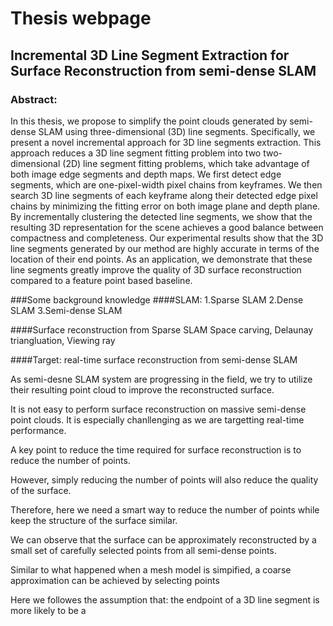 # Thesis webpage

## Incremental 3D Line Segment Extraction for Surface Reconstruction from semi-dense SLAM

### Abstract:
In this thesis, we propose to simplify the point clouds generated by semi-dense SLAM using three-dimensional (3D) line segments.
Specifically, we present a novel incremental approach for 3D line segments extraction.
This approach reduces a 3D line segment fitting problem into two two-dimensional (2D) line segment fitting problems, which take advantage of both image edge segments and depth maps.
We first detect edge segments, which are one-pixel-width pixel chains from keyframes.
We then search 3D line segments of each keyframe along their detected edge pixel chains by minimizing the fitting error on both image plane and depth plane.
By incrementally clustering the detected line segments, we show that the resulting 3D representation for the scene achieves a good balance between compactness and completeness.
Our experimental results show that the 3D line segments generated by our method are highly accurate in terms of the location of their end points.
As an application, we demonstrate that these line segments greatly improve the quality of 3D surface reconstruction compared to a feature point based baseline.

###Some background knowledge
####SLAM:
1.Sparse SLAM
2.Dense SLAM
3.Semi-dense SLAM

####Surface reconstruction from Sparse SLAM
Space carving, Delaunay triangluation, Viewing ray

####Target: real-time surface reconstruction from semi-dense SLAM

As semi-desne SLAM system are progressing in the field, we try to utilize their resulting point cloud to improve the reconstructed surface.

It is not easy to perform surface reconstruction on massive semi-dense point clouds.
It is especially chanllenging as we are targetting real-time performance.

A key point to reduce the time required for surface reconstruction is to reduce the number of points.

However, simply reducing the number of points will also reduce the quality of the surface.

Therefore, here we need a smart way to reduce the number of points while keep the structure of the surface similar.

We can observe that the surface can be approximately reconstructed by a small set of carefully selected points from all semi-dense points.

Similar to what happened when a mesh model is simpified, a coarse approximation can be achieved by selecting points 

Here we followes the assumption that: the endpoint of a 3D line segment is more likely to be a 










